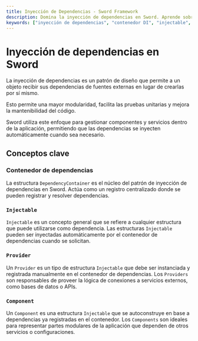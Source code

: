 ```yaml
---
title: Inyección de Dependencias - Sword Framework
description: Domina la inyección de dependencias en Sword. Aprende sobre el DependencyContainer, tipos Injectable, Providers y Components para aplicaciones modulares.
keywords: ["inyección de dependencias", "contenedor DI", "injectable", "providers", "components", "sword framework", "arquitectura modular"]
---
```


# Inyección de dependencias en Sword

La inyección de dependencias es un patrón de diseño que permite a un objeto recibir sus dependencias de fuentes externas en lugar de crearlas por sí mismo. 

Esto permite una mayor modularidad, facilita las pruebas unitarias y mejora la mantenibilidad del código.

Sword utiliza este enfoque para gestionar componentes y servicios dentro de la aplicación, permitiendo que las dependencias se inyecten automáticamente cuando sea necesario.

## Conceptos clave

### Contenedor de dependencias

La estructura `DependencyContainer` es el núcleo del patrón de inyección de dependencias en Sword. Actúa como un registro centralizado donde se pueden registrar y resolver dependencias.

### `Injectable`

`Injectable` es un concepto general que se refiere a cualquier estructura que puede utilizarse como dependencia. Las estructuras `Injectable` pueden ser inyectadas automáticamente por el contenedor de dependencias cuando se solicitan.

### `Provider`

Un `Provider` es un tipo de estructura `Injectable` que debe ser instanciada y registrada manualmente en el contenedor de dependencias. Los `Providers` son responsables de proveer la lógica de conexiones a servicios externos, como bases de datos o APIs.

### `Component`

Un `Component` es una estructura `Injectable` que se autoconstruye en base a dependencias ya registradas en el contenedor. Los `Components` son ideales para representar partes modulares de la aplicación que dependen de otros servicios o configuraciones.